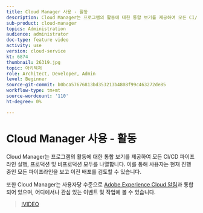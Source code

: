 ```yaml
---
title: Cloud Manager 사용 - 활동
description: Cloud Manager는 프로그램의 활동에 대한 통합 보기를 제공하여 모든 CI/CD 파이프라인 실행, 프로덕션 및 비프로덕션 모두를 나열합니다. 이를 통해 사용자는 현재 진행 중인 모든 파이프라인을 보고 이전 배포를 검토할 수 있습니다.
sub-product: cloud-manager
topics: Administration
audience: administrator
doc-type: feature video
activity: use
version: cloud-service
kt: 6874
thumbnail: 26319.jpg
topic: 아키텍처
role: Architect, Developer, Admin
level: Beginner
source-git-commit: b0bca57676813bd353213b4808f99c463272de85
workflow-type: tm+mt
source-wordcount: '110'
ht-degree: 0%

---
```



# Cloud Manager 사용 - 활동

Cloud Manager는 프로그램의 활동에 대한 통합 보기를 제공하여 모든 CI/CD 파이프라인 실행, 프로덕션 및 비프로덕션 모두를 나열합니다. 이를 통해 사용자는 현재 진행 중인 모든 파이프라인을 보고 이전 배포를 검토할 수 있습니다.

또한 Cloud Manager는 사용자당 수준으로 [Adobe Experience Cloud 알림](https://experienceleague.adobe.com/docs/experience-manager-cloud-manager/using/how-to-use/notifications.html)과 통합되어 있으며, 어디에서나 관심 있는 이벤트 및 작업에 볼 수 있습니다.

>[!VIDEO](https://video.tv.adobe.com/v/26319/?quality=12&learn=on)
